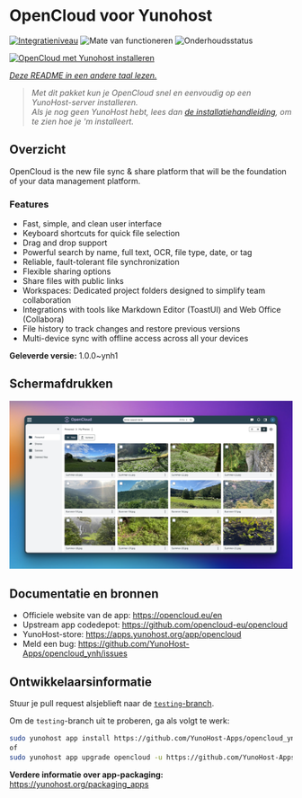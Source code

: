 <!--
NB: Deze README is automatisch gegenereerd door <https://github.com/YunoHost/apps/tree/master/tools/readme_generator>
Hij mag NIET handmatig aangepast worden.
-->

# OpenCloud voor Yunohost

[![Integratieniveau](https://apps.yunohost.org/badge/integration/opencloud)](https://ci-apps.yunohost.org/ci/apps/opencloud/)
![Mate van functioneren](https://apps.yunohost.org/badge/state/opencloud)
![Onderhoudsstatus](https://apps.yunohost.org/badge/maintained/opencloud)

[![OpenCloud met Yunohost installeren](https://install-app.yunohost.org/install-with-yunohost.svg)](https://install-app.yunohost.org/?app=opencloud)

*[Deze README in een andere taal lezen.](./ALL_README.md)*

> *Met dit pakket kun je OpenCloud snel en eenvoudig op een YunoHost-server installeren.*  
> *Als je nog geen YunoHost hebt, lees dan [de installatiehandleiding](https://yunohost.org/install), om te zien hoe je 'm installeert.*

## Overzicht

OpenCloud is the new file sync & share platform that will be the foundation of your data management platform.    

### Features

- Fast, simple, and clean user interface
- Keyboard shortcuts for quick file selection
- Drag and drop support
- Powerful search by name, full text, OCR, file type, date, or tag
- Reliable, fault-tolerant file synchronization
- Flexible sharing options
- Share files with public links
- Workspaces: Dedicated project folders designed to simplify team collaboration
- Integrations with tools like Markdown Editor (ToastUI) and Web Office (Collabora)
- File history to track changes and restore previous versions
- Multi-device sync with offline access across all your devices


**Geleverde versie:** 1.0.0~ynh1

## Schermafdrukken

![Schermafdrukken van OpenCloud](./doc/screenshots/screenshot.jpg)

## Documentatie en bronnen

- Officiele website van de app: <https://opencloud.eu/en>
- Upstream app codedepot: <https://github.com/opencloud-eu/opencloud>
- YunoHost-store: <https://apps.yunohost.org/app/opencloud>
- Meld een bug: <https://github.com/YunoHost-Apps/opencloud_ynh/issues>

## Ontwikkelaarsinformatie

Stuur je pull request alsjeblieft naar de [`testing`-branch](https://github.com/YunoHost-Apps/opencloud_ynh/tree/testing).

Om de `testing`-branch uit te proberen, ga als volgt te werk:

```bash
sudo yunohost app install https://github.com/YunoHost-Apps/opencloud_ynh/tree/testing --debug
of
sudo yunohost app upgrade opencloud -u https://github.com/YunoHost-Apps/opencloud_ynh/tree/testing --debug
```

**Verdere informatie over app-packaging:** <https://yunohost.org/packaging_apps>
